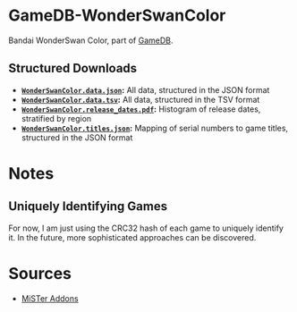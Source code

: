 # GameDB-WonderSwanColor
Bandai WonderSwan Color, part of [GameDB](https://github.com/niemasd/GameDB).

## Structured Downloads
* **[`WonderSwanColor.data.json`](https://github.com/niemasd/GameDB-WonderSwanColor/releases/latest/download/WonderSwanColor.data.json):** All data, structured in the JSON format
* **[`WonderSwanColor.data.tsv`](https://github.com/niemasd/GameDB-WonderSwanColor/releases/latest/download/WonderSwanColor.data.tsv):** All data, structured in the TSV format
* **[`WonderSwanColor.release_dates.pdf`](https://github.com/niemasd/GameDB-WonderSwanColor/releases/latest/download/WonderSwanColor.release_dates.pdf):** Histogram of release dates, stratified by region
* **[`WonderSwanColor.titles.json`](https://github.com/niemasd/GameDB-WonderSwanColor/releases/latest/download/WonderSwanColor.titles.json):** Mapping of serial numbers to game titles, structured in the JSON format

# Notes

## Uniquely Identifying Games

For now, I am just using the CRC32 hash of each game to uniquely identify it. In the future, more sophisticated approaches can be discovered.

# Sources

* [MiSTer Addons](https://misteraddons.com/)
